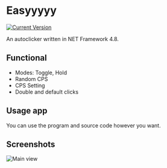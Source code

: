 # Easyyyyy
[![Current Version](https://img.shields.io/badge/version-1.0.1.1-blue.svg)](https://github.com/mentolaass/Easyyyyy)

An autoclicker written in NET Framework 4.8.

## Functional
* Modes: Toggle, Hold
* Random CPS
* CPS Setting
* Double and default clicks

## Usage app
You can use the program and source code however you want.

## Screenshots
![Main view](https://i.imgur.com/edPkhrs.png)
